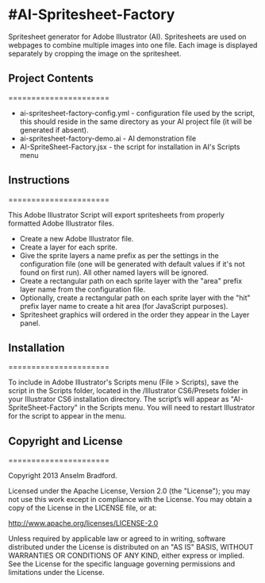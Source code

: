 #AI-Spritesheet-Factory
======================

Spritesheet generator for Adobe Illustrator (AI). Spritesheets are used on webpages to combine multiple images into one file. Each image is displayed separately by cropping the image on the spritesheet.

## Project Contents
======================

* ai-spritesheet-factory-config.yml - configuration file used by the script, this should reside in the same directory as your AI project file (it will be generated if absent).
* ai-spritesheet-factory-demo.ai - AI demonstration file
* AI-SpriteSheet-Factory.jsx - the script for installation in AI's Scripts menu

## Instructions
======================

This Adobe Illustrator Script will export spritesheets from properly formatted Adobe Illustrator files. 

* Create a new Adobe Illustrator file. 
* Create a layer for each sprite. 
* Give the sprite layers a name prefix as per the settings in the configuration file (one will be generated with default values if it's not found on first run). All other named layers will be ignored.
* Create a rectangular path on each sprite layer with the "area" prefix layer name from the configuration file.
* Optionally, create a rectangular path on each sprite layer with the "hit" prefix layer name to create a hit area (for JavaScript purposes).
* Spritesheet graphics will ordered in the order they appear in the Layer panel.

## Installation
======================

To include in Adobe Illustrator's Scripts menu (File > Scripts), save the script in the Scripts folder, located in the 
/Illustrator CS6/Presets folder in your Illustrator CS6 installation directory. The script’s will appear as "AI-SpriteSheet-Factory" in the Scripts menu. You will need to restart Illustrator for the script to appear in the menu.

## Copyright and License
======================

Copyright 2013 Anselm Bradford.

Licensed under the Apache License, Version 2.0 (the "License"); you may not use this work except in compliance with the License. You may obtain a copy of the License in the LICENSE file, or at:

http://www.apache.org/licenses/LICENSE-2.0

Unless required by applicable law or agreed to in writing, software distributed under the License is distributed on an "AS IS" BASIS, WITHOUT WARRANTIES OR CONDITIONS OF ANY KIND, either express or implied. See the License for the specific language governing permissions and limitations under the License.